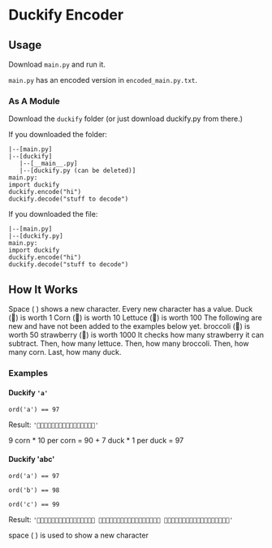 # Duckify Encoder

## Usage

Download `main.py` and run it.

`main.py` has an encoded version in `encoded_main.py.txt`.

### As A Module

Download the `duckify` folder (or just download duckify.py from there.)

If you downloaded the folder:
```
|--[main.py]
|--[duckify]
   |--[__main__.py]
   |--[duckify.py (can be deleted)]
main.py:
import duckify
duckify.encode("hi")
duckify.decode("stuff to decode")
```
If you downloaded the file:
```
|--[main.py]
|--[duckify.py]
main.py:
import duckify
duckify.encode("hi")
duckify.decode("stuff to decode")
```
## How It Works
Space ( ) shows a new character.
Every new character has a value.
Duck (🦆) is worth 1
Corn (🌽) is worth 10
Lettuce (🥬) is worth 100
The following are new and have not been added to the examples below yet.
broccoli (🥦) is worth 50
strawberry (🍓) is worth 1000
It checks how many strawberry it can subtract.
Then, how many lettuce.
Then, how many broccoli.
Then, how many corn.
Last, how many duck.

### Examples

#### Duckify `'a'`

`ord('a') == 97`

Result: `'🌽🌽🌽🌽🌽🌽🌽🌽🌽🦆🦆🦆🦆🦆🦆🦆'`

9 corn \* 10 per corn = 90 + 7 duck \* 1 per duck = 97

#### Duckify 'abc'

`ord('a') == 97`

`ord('b') == 98`

`ord('c') == 99`

Result: `'🌽🌽🌽🌽🌽🌽🌽🌽🌽🦆🦆🦆🦆🦆🦆🦆 🌽🌽🌽🌽🌽🌽🌽🌽🌽🦆🦆🦆🦆🦆🦆🦆🦆 🌽🌽🌽🌽🌽🌽🌽🌽🌽🦆🦆🦆🦆🦆🦆🦆🦆🦆'`

space ( ) is used to show a new character